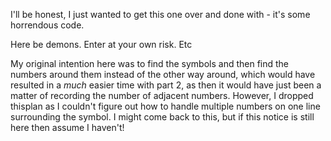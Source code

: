 I'll be honest, I just wanted to get this one over and done with - it's some horrendous code.

Here be demons.
Enter at your own risk.
Etc

My original intention here was to find the symbols and then find the numbers around them instead of the other way around, which would
have resulted in a _much_ easier time with part 2, as then it would have just been a matter of recording the number of adjacent numbers.
However, I dropped thisplan as I couldn't figure out how to handle multiple numbers on one line surrounding the symbol.
I might come back to this, but if this notice is still here then assume I haven't!
